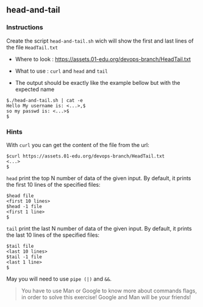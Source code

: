 ## head-and-tail

### Instructions

Create the script `head-and-tail.sh` wich will show the first and last lines of the file `HeadTail.txt`

- Where to look : https://assets.01-edu.org/devops-branch/HeadTail.txt

- What to use : `curl` and `head` and `tail`

- The output should be exactly like the example bellow but with the expected name

```console
$./head-and-tail.sh | cat -e
Hello My username is: <...>,$
so my passwd is: <...>$
$
```

### Hints

With `curl` you can get the content of the file from the url:

```console
$curl https://assets.01-edu.org/devops-branch/HeadTail.txt
<...>
$
```

`head` print the top N number of data of the given input. By default, it prints the first 10 lines of the specified files:

```console
$head file
<first 10 lines>
$head -1 file
<first 1 line>
$
```

`tail` print the last N number of data of the given input. By default, it prints the last 10 lines of the specified files:

```console
$tail file
<last 10 lines>
$tail -1 file
<last 1 line>
$
```

May you will need to use `pipe (|)` and `&&`.

> You have to use Man or Google to know more about commands flags, in order to solve this exercise!
> Google and Man will be your friends!

